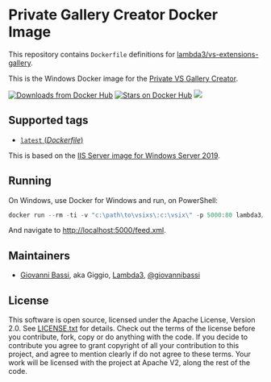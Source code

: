 # Private Gallery Creator Docker Image

This repository contains `Dockerfile` definitions for
[lambda3/vs-extensions-gallery](https://github.com/lambda3/docker-vs-extensions-gallery).

This is the Windows Docker image for the
[Private VS Gallery Creator](https://github.com/madskristensen/PrivateGalleryCreator/).

[![Downloads from Docker Hub](https://img.shields.io/docker/pulls/lambda3/vs-extensions-gallery.svg)](https://registry.hub.docker.com/u/lambda3/vs-extensions-gallery)
[![Stars on Docker Hub](https://img.shields.io/docker/stars/lambda3/vs-extensions-gallery.svg)](https://registry.hub.docker.com/u/lambda3/vs-extensions-gallery) [![](https://images.microbadger.com/badges/image/lambda3/vs-extensions-gallery.svg)](https://microbadger.com/images/lambda3/vs-extensions-gallery "Get your own image badge on microbadger.com")


## Supported tags

* [`latest` (*Dockerfile*)](https://github.com/lambda3/docker-vs-extensions-gallery/blob/master/Dockerfile)

This is based on the
[IIS Server image for Windows Server 2019](https://hub.docker.com/_/microsoft-windows-servercore-iis).

## Running

On Windows, use Docker for Windows and run, on PowerShell:

````powershell
docker run --rm -ti -v "c:\path\to\vsixs\:c:\vsix\" -p 5000:80 lambda3/vs-extensions-gallery
````

And navigate to [http://localhost:5000/feed.xml](http://localhost:5000/feed.xml).

## Maintainers

* [Giovanni Bassi](http://blog.lambda3.com.br/L3/giovannibassi/), aka Giggio, [Lambda3](http://www.lambda3.com.br), [@giovannibassi](https://twitter.com/giovannibassi)

## License

This software is open source, licensed under the Apache License, Version 2.0.
See [LICENSE.txt](https://github.com/lambda3/docker-vs-extensions-gallery/blob/master/LICENSE.txt) for details.
Check out the terms of the license before you contribute, fork, copy or do anything
with the code. If you decide to contribute you agree to grant copyright of all your contribution to this project, and agree to
mention clearly if do not agree to these terms. Your work will be licensed with the project at Apache V2, along the rest of the code.
